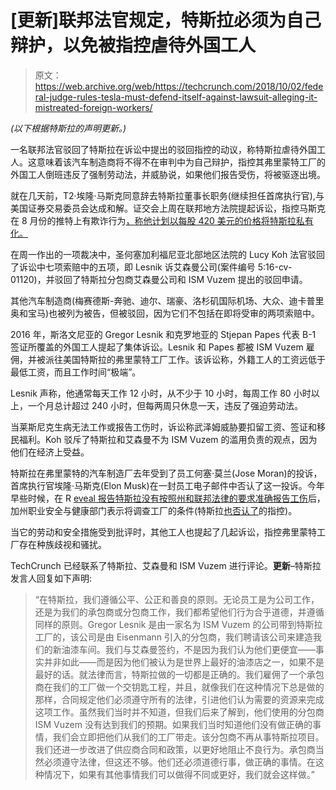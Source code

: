 # [更新]联邦法官规定，特斯拉必须为自己辩护，以免被指控虐待外国工人

> 原文：<https://web.archive.org/web/https://techcrunch.com/2018/10/02/federal-judge-rules-tesla-must-defend-itself-against-lawsuit-alleging-it-mistreated-foreign-workers/>

*(以下根据特斯拉的声明更新。)*

一名联邦法官驳回了特斯拉在诉讼中提出的驳回指控的动议，称特斯拉虐待外国工人。这意味着该汽车制造商将不得不在审判中为自己辩护，指控其弗里蒙特工厂的外国工人倒班违反了强制劳动法，并威胁说，如果他们报告受伤，将被驱逐出境。

就在几天前，T2·埃隆·马斯克同意辞去特斯拉董事长职务(继续担任首席执行官),与美国证券交易委员会达成和解。证交会上周在联邦地方法院提起诉讼，指控马斯克在 8 月份的推特上有欺诈行为[，称他计划以每股 420 美元的价格将特斯拉私有化。](https://web.archive.org/web/20221208105659/https://techcrunch.com/2018/09/27/here-is-the-sec-complaint-against-elon-musk-and-tesla/)

在周一作出的一项裁决中，圣何塞加利福尼亚北部地区法院的 Lucy Koh 法官驳回了诉讼中七项索赔中的五项，即 Lesnik 诉艾森曼公司(案件编号 5:16-cv-01120)，并驳回了特斯拉分包商艾森曼公司和 ISM Vuzem 提出的驳回申请。

其他汽车制造商(梅赛德斯-奔驰、迪尔、瑞豪、洛杉矶国际机场、大众、迪卡普里奥和宝马)也被列为被告，但被驳回，因为它们不包括在即将受审的两项索赔中。

2016 年，斯洛文尼亚的 Gregor Lesnik 和克罗地亚的 Stjepan Papes 代表 B-1 签证所覆盖的外国工人提起了集体诉讼。Lesnik 和 Papes 都被 ISM Vuzem 雇佣，并被派往美国特斯拉的弗里蒙特工厂工作。该诉讼称，外籍工人的工资远低于最低工资，而且工作时间“极端”。

Lesnik 声称，他通常每天工作 12 小时，从不少于 10 小时，每周工作 80 小时以上，一个月总计超过 240 小时，但每两周只休息一天，违反了强迫劳动法。

当莱斯尼克生病无法工作或报告工伤时，诉讼称武泽姆威胁要扣留工资、签证和移民福利。Koh 驳斥了特斯拉和艾森曼不为 ISM Vuzem 的滥用负责的观点，因为他们在经济上受益。

特斯拉在弗里蒙特的汽车制造厂去年受到了员工何塞·莫兰(Jose Moran)的投诉，首席执行官埃隆·马斯克(Elon Musk)在一封员工电子邮件中否认了这一投诉。今年早些时候，在 R [eveal 报告特斯拉没有按照州和联邦法律的要求准确报告工伤](https://web.archive.org/web/20221208105659/https://www.revealnews.org/article/tesla-says-its-factory-is-safer-but-it-left-injuries-off-the-books/)后，加州职业安全与健康部门表示将调查工厂的条件(特斯拉[也否认了](https://web.archive.org/web/20221208105659/https://www.tesla.com/blog/not-so-revealing-story)的指控)。

当它的劳动和安全措施受到批评时，其他工人也提起了几起诉讼，指控弗里蒙特工厂存在种族歧视和骚扰。

TechCrunch 已经联系了特斯拉、艾森曼和 ISM Vuzem 进行评论。**更新**–特斯拉发言人回复如下声明:

> “在特斯拉，我们遵循公平、公正和善良的原则。无论员工是为公司工作，还是为我们的承包商或分包商工作，我们都希望他们行为合乎道德，并遵循同样的原则。Gregor Lesnik 是由一家名为 ISM Vuzem 的公司带到特斯拉工厂的，该公司是由 Eisenmann 引入的分包商，我们聘请该公司来建造我们的新油漆车间。我们与艾森曼签约，不是因为我们认为他们更便宜——事实并非如此——而是因为他们被认为是世界上最好的油漆店之一，如果不是最好的话。就法律而言，特斯拉做的一切都是正确的。我们雇佣了一个承包商在我们的工厂做一个交钥匙工程，并且，就像我们在这种情况下总是做的那样，合同规定他们必须遵守所有的法律，引进他们认为需要的资源来完成这项工作。虽然我们当时并不知道，但我们后来了解到，他们使用的分包商 ISM Vuzem 没有达到我们的预期。如果我们当时知道他们没有做正确的事情，我们会立即把他们从我们的工厂带走。该分包商不再从事特斯拉项目。我们还进一步改进了供应商合同和政策，以更好地阻止不良行为。承包商当然必须遵守法律，但这还不够。他们还必须道德行事，做正确的事情。在这种情况下，如果有其他事情我们可以做得不同或更好，我们就会这样做。”
